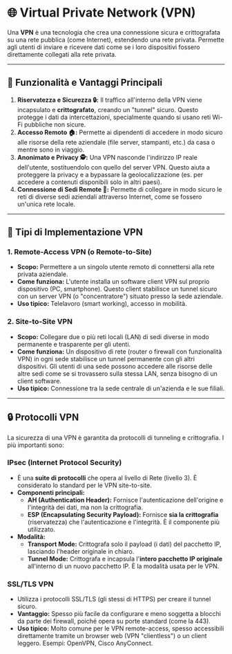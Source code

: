 # 🌐 Virtual Private Network (VPN)

Una **VPN** è una tecnologia che crea una connessione sicura e crittografata su una rete pubblica (come Internet), estendendo una rete privata. Permette agli utenti di inviare e ricevere dati come se i loro dispositivi fossero direttamente collegati alla rete privata.

---

## 🤔 Funzionalità e Vantaggi Principali

1.  **Riservatezza e Sicurezza 🔒:** Il traffico all'interno della VPN viene incapsulato e **crittografato**, creando un "tunnel" sicuro. Questo protegge i dati da intercettazioni, specialmente quando si usano reti Wi-Fi pubbliche non sicure.
2.  **Accesso Remoto 🏠:** Permette ai dipendenti di accedere in modo sicuro alle risorse della rete aziendale (file server, stampanti, etc.) da casa o mentre sono in viaggio.
3.  **Anonimato e Privacy 🕵️:** Una VPN nasconde l'indirizzo IP reale dell'utente, sostituendolo con quello del server VPN. Questo aiuta a proteggere la privacy e a bypassare la geolocalizzazione (es. per accedere a contenuti disponibili solo in altri paesi).
4.  **Connessione di Sedi Remote 🏢:** Permette di collegare in modo sicuro le reti di diverse sedi aziendali attraverso Internet, come se fossero un'unica rete locale.

---

## 🚀 Tipi di Implementazione VPN

### 1. Remote-Access VPN (o Remote-to-Site)
*   **Scopo:** Permettere a un singolo utente remoto di connettersi alla rete privata aziendale.
*   **Come funziona:** L'utente installa un software client VPN sul proprio dispositivo (PC, smartphone). Questo client stabilisce un tunnel sicuro con un server VPN (o "concentratore") situato presso la sede aziendale.
*   **Uso tipico:** Telelavoro (smart working), accesso in mobilità.

### 2. Site-to-Site VPN
*   **Scopo:** Collegare due o più reti locali (LAN) di sedi diverse in modo permanente e trasparente per gli utenti.
*   **Come funziona:** Un dispositivo di rete (router o firewall con funzionalità VPN) in ogni sede stabilisce un tunnel permanente con gli altri dispositivi. Gli utenti di una sede possono accedere alle risorse delle altre sedi come se si trovassero sulla stessa LAN, senza bisogno di un client software.
*   **Uso tipico:** Connessione tra la sede centrale di un'azienda e le sue filiali.

---

## 🔒 Protocolli VPN

La sicurezza di una VPN è garantita da protocolli di tunneling e crittografia. I più importanti sono:

### IPsec (Internet Protocol Security)
*   È una **suite di protocolli** che opera al livello di Rete (livello 3). È considerato lo standard per le VPN site-to-site.
*   **Componenti principali:**
    *   **AH (Authentication Header):** Fornisce l'autenticazione dell'origine e l'integrità dei dati, ma non la crittografia.
    *   **ESP (Encapsulating Security Payload):** Fornisce **sia la crittografia** (riservatezza) che l'autenticazione e l'integrità. È il componente più utilizzato.
*   **Modalità:**
    *   **Transport Mode:** Crittografa solo il payload (i dati) del pacchetto IP, lasciando l'header originale in chiaro.
    *   **Tunnel Mode:** Crittografa e incapsula l'**intero pacchetto IP originale** all'interno di un nuovo pacchetto IP. È la modalità usata per le VPN.

### SSL/TLS VPN
*   Utilizza i protocolli SSL/TLS (gli stessi di HTTPS) per creare il tunnel sicuro.
*   **Vantaggio:** Spesso più facile da configurare e meno soggetta a blocchi da parte dei firewall, poiché opera su porte standard (come la 443).
*   **Uso tipico:** Molto comune per le VPN remote-access, spesso accessibili direttamente tramite un browser web (VPN "clientless") o un client leggero. Esempi: OpenVPN, Cisco AnyConnect.
